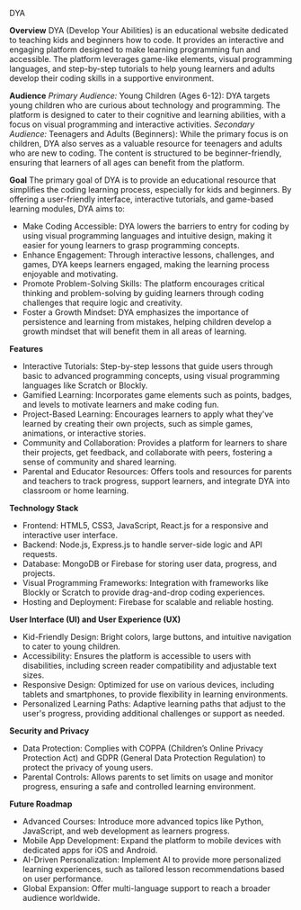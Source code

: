 DYA

**Overview**
DYA (Develop Your Abilities) is an educational website dedicated to teaching kids and beginners how to code. It provides an interactive and engaging platform designed to make learning programming fun and accessible. The platform leverages game-like elements, visual programming languages, and step-by-step tutorials to help young learners and adults develop their coding skills in a supportive environment.

**Audience**
_Primary Audience:_
Young Children (Ages 6-12): DYA targets young children who are curious about technology and programming. The platform is designed to cater to their cognitive and learning      abilities, with a focus on visual programming and interactive activities.
_Secondary Audience:_
Teenagers and Adults (Beginners): While the primary focus is on children, DYA also serves as a valuable resource for teenagers and adults who are new to coding. The content is structured to be beginner-friendly, ensuring that learners of all ages can benefit from the platform.

**Goal**
The primary goal of DYA is to provide an educational resource that simplifies the coding learning process, especially for kids and beginners. By offering a user-friendly interface, interactive tutorials, and game-based learning modules, DYA aims to:
- Make Coding Accessible: DYA lowers the barriers to entry for coding by using visual programming languages and intuitive design, making it easier for young learners to grasp programming concepts.
- Enhance Engagement: Through interactive lessons, challenges, and games, DYA keeps learners engaged, making the learning process enjoyable and motivating.
- Promote Problem-Solving Skills: The platform encourages critical thinking and problem-solving by guiding learners through coding challenges that require logic and creativity. 
- Foster a Growth Mindset: DYA emphasizes the importance of persistence and learning from mistakes, helping children develop a growth mindset that will benefit them in all areas of learning.

**Features**
- Interactive Tutorials: Step-by-step lessons that guide users through basic to advanced programming concepts, using visual programming languages like Scratch or Blockly.
- Gamified Learning: Incorporates game elements such as points, badges, and levels to motivate learners and make coding fun.
- Project-Based Learning: Encourages learners to apply what they've learned by creating their own projects, such as simple games, animations, or interactive stories.
- Community and Collaboration: Provides a platform for learners to share their projects, get feedback, and collaborate with peers, fostering a sense of community and shared learning.
- Parental and Educator Resources: Offers tools and resources for parents and teachers to track progress, support learners, and integrate DYA into classroom or home learning.

**Technology Stack**
- Frontend: HTML5, CSS3, JavaScript, React.js for a responsive and interactive user interface.
- Backend: Node.js, Express.js to handle server-side logic and API requests.
- Database: MongoDB or Firebase for storing user data, progress, and projects.
- Visual Programming Frameworks: Integration with frameworks like Blockly or Scratch to provide drag-and-drop coding experiences.
- Hosting and Deployment: Firebase for scalable and reliable hosting.

**User Interface (UI) and User Experience (UX)**
- Kid-Friendly Design: Bright colors, large buttons, and intuitive navigation to cater to young children.
- Accessibility: Ensures the platform is accessible to users with disabilities, including screen reader compatibility and adjustable text sizes.
- Responsive Design: Optimized for use on various devices, including tablets and smartphones, to provide flexibility in learning environments.
- Personalized Learning Paths: Adaptive learning paths that adjust to the user's progress, providing additional challenges or support as needed.

**Security and Privacy**
- Data Protection: Complies with COPPA (Children’s Online Privacy Protection Act) and GDPR (General Data Protection Regulation) to protect the privacy of young users.
- Parental Controls: Allows parents to set limits on usage and monitor progress, ensuring a safe and controlled learning environment.

**Future Roadmap**
- Advanced Courses: Introduce more advanced topics like Python, JavaScript, and web development as learners progress.
- Mobile App Development: Expand the platform to mobile devices with dedicated apps for iOS and Android.
- AI-Driven Personalization: Implement AI to provide more personalized learning experiences, such as tailored lesson recommendations based on user performance.
- Global Expansion: Offer multi-language support to reach a broader audience worldwide.
